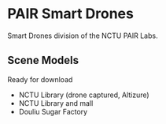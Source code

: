 # PAIR Smart Drones
Smart Drones division of the NCTU PAIR Labs.

## Scene Models

Ready for download
* NCTU Library (drone captured,  Altizure)
* NCTU Library and mall
* Douliu Sugar Factory
